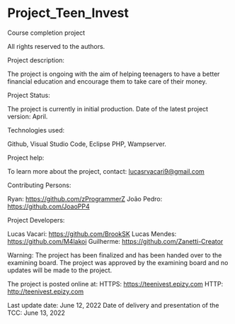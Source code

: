 # Project_Teen_Invest
Course completion project

All rights reserved to the authors.

Project description:

The project is ongoing with the aim of helping teenagers to have a better financial education and encourage them to take care of their money.

Project Status:

The project is currently in initial production.
Date of the latest project version: April.

Technologies used:

Github, Visual Studio Code, Eclipse PHP, Wampserver.

Project help:

To learn more about the project, contact: lucasrvacari9@gmail.com

Contributing Persons:

Ryan: https://github.com/zProgrammerZ
João Pedro: https://github.com/JoaoPP4

Project Developers:

Lucas Vacari: https://github.com/BrookSK
Lucas Mendes: https://github.com/M4lakoi
Guilherme: https://github.com/Zanetti-Creator

Warning: The project has been finalized and has been handed over to the examining board. The project was approved by the examining board and no updates will be made to the project.

The project is posted online at:
HTTPS: https://teenivest.epizy.com
HTTP: http://teenivest.epizy.com

Last update date: June 12, 2022
Date of delivery and presentation of the TCC: June 13, 2022
